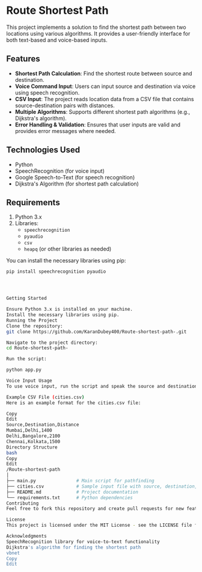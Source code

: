 # Route Shortest Path

This project implements a solution to find the shortest path between two locations using various algorithms. It provides a user-friendly interface for both text-based and voice-based inputs.

## Features

- **Shortest Path Calculation**: Find the shortest route between source and destination.
- **Voice Command Input**: Users can input source and destination via voice using speech recognition.
- **CSV Input**: The project reads location data from a CSV file that contains source-destination pairs with distances.
- **Multiple Algorithms**: Supports different shortest path algorithms (e.g., Dijkstra's algorithm).
- **Error Handling & Validation**: Ensures that user inputs are valid and provides error messages where needed.
  
## Technologies Used

- Python
- SpeechRecognition (for voice input)
- Google Speech-to-Text (for speech recognition)
- Dijkstra's Algorithm (for shortest path calculation)

## Requirements

1. Python 3.x
2. Libraries:
   - `speechrecognition`
   - `pyaudio`
   - `csv`
   - `heapq` (or other libraries as needed)

You can install the necessary libraries using pip:

```bash
pip install speechrecognition pyaudio




Getting Started

Ensure Python 3.x is installed on your machine.
Install the necessary libraries using pip.
Running the Project
Clone the repository:
git clone https://github.com/KaranDubey400/Route-shortest-path-.git

Navigate to the project directory:
cd Route-shortest-path-

Run the script:

python app.py

Voice Input Usage
To use voice input, run the script and speak the source and destination clearly when prompted.

Example CSV File (cities.csv)
Here is an example format for the cities.csv file:

Copy
Edit
Source,Destination,Distance
Mumbai,Delhi,1400
Delhi,Bangalore,2100
Chennai,Kolkata,1500
Directory Structure
bash
Copy
Edit
/Route-shortest-path
│
├── main.py               # Main script for pathfinding
├── cities.csv            # Sample input file with source, destination, and distance
├── README.md             # Project documentation
└── requirements.txt      # Python dependencies
Contributing
Feel free to fork this repository and create pull requests for new features or bug fixes. Contributions are welcome!

License
This project is licensed under the MIT License - see the LICENSE file for details.

Acknowledgments
SpeechRecognition library for voice-to-text functionality
Dijkstra's algorithm for finding the shortest path
vbnet
Copy
Edit
